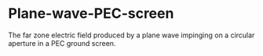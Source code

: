 # Plane-wave-PEC-screen
The far zone electric field produced by a plane wave impinging on a circular aperture in a PEC ground screen.
